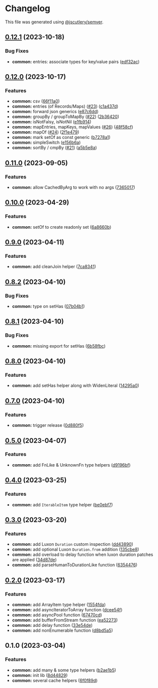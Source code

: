 # Changelog

This file was generated using [@jscutlery/semver](https://github.com/jscutlery/semver).

## [0.12.1](https://github.com/SeedCompany/libs/compare/common-0.12.0...common-0.12.1) (2023-10-18)


### Bug Fixes

* **common:** entries: associate types for key/value pairs ([edf32ac](https://github.com/SeedCompany/libs/commit/edf32aceaaddc42ac63277557dfed8f621dcd366))

## [0.12.0](https://github.com/SeedCompany/libs/compare/common-0.11.0...common-0.12.0) (2023-10-17)


### Features

* **common:** csv ([66f11a0](https://github.com/SeedCompany/libs/commit/66f11a07027770ec4ad4ed691766affa4d81b7e0))
* **common:** entries (of Records/Maps) ([#23](https://github.com/SeedCompany/libs/issues/23)) ([c1a437d](https://github.com/SeedCompany/libs/commit/c1a437d3ce135a5d8d1e1d567f070ee332705e87))
* **common:** forward json generics ([e87c6dd](https://github.com/SeedCompany/libs/commit/e87c6dde626ce3868ec97e749bd8cd3723a0787b))
* **common:** groupBy / groupToMapBy ([#22](https://github.com/SeedCompany/libs/issues/22)) ([2b36420](https://github.com/SeedCompany/libs/commit/2b36420cdde7589fff1c62a65e011f3cda030b42))
* **common:** isNotFalsy, isNotNil ([e1fb914](https://github.com/SeedCompany/libs/commit/e1fb91487b42a24bb0d2f6c66fa2f1b3fd0d3dd8))
* **common:** mapEntries, mapKeys, mapValues ([#26](https://github.com/SeedCompany/libs/issues/26)) ([48f58cf](https://github.com/SeedCompany/libs/commit/48f58cffdd72adb858952ce839f50d172f24c894))
* **common:** mapOf ([#24](https://github.com/SeedCompany/libs/issues/24)) ([2f1e479](https://github.com/SeedCompany/libs/commit/2f1e479961a2d14ca9cf244cc902da00972ca06c))
* **common:** mark setOf as const generic ([b7278a1](https://github.com/SeedCompany/libs/commit/b7278a1003a3f0097c729f94f5a5d9956e500e1f))
* **common:** simpleSwitch ([e156b6a](https://github.com/SeedCompany/libs/commit/e156b6a02c8d3c6b829bc4945811fde512621578))
* **common:** sortBy / cmpBy ([#21](https://github.com/SeedCompany/libs/issues/21)) ([a5b5e8a](https://github.com/SeedCompany/libs/commit/a5b5e8a9f3501237009f1a71ef58408fe9aacd04))

## [0.11.0](https://github.com/SeedCompany/libs/compare/common-0.10.0...common-0.11.0) (2023-09-05)


### Features

* **common:** allow CachedByArg to work with no args ([7365017](https://github.com/SeedCompany/libs/commit/7365017a62314fc44f79f5dd62ef225f85c8e7eb))

## [0.10.0](https://github.com/SeedCompany/libs/compare/common-0.9.0...common-0.10.0) (2023-04-29)


### Features

* **common:** setOf to create readonly set ([6a8660b](https://github.com/SeedCompany/libs/commit/6a8660be20f41ae4adcaf784bc375cbc8aeae3f5))

## [0.9.0](https://github.com/SeedCompany/libs/compare/common-0.8.2...common-0.9.0) (2023-04-11)


### Features

* **common:** add cleanJoin helper ([7ca8341](https://github.com/SeedCompany/libs/commit/7ca8341e41d8da68e58cc67184651fb516a8155f))

## [0.8.2](https://github.com/SeedCompany/libs/compare/common-0.8.1...common-0.8.2) (2023-04-10)


### Bug Fixes

* **common:** type on setHas ([07b04b1](https://github.com/SeedCompany/libs/commit/07b04b19724394e57abeb56a29bc61a3ab7f0531))

## [0.8.1](https://github.com/SeedCompany/libs/compare/common-0.8.0...common-0.8.1) (2023-04-10)


### Bug Fixes

* **common:** missing export for setHas ([6b58fbc](https://github.com/SeedCompany/libs/commit/6b58fbcdaf9606d0dfb211d8bf70a59d7ef3be77))

## [0.8.0](https://github.com/SeedCompany/libs/compare/common-0.7.0...common-0.8.0) (2023-04-10)


### Features

* **common:** add setHas helper along with WidenLiteral ([14295a0](https://github.com/SeedCompany/libs/commit/14295a09adaf20d7e8bf2ee21ef82fb30e1fd3c9))

## [0.7.0](https://github.com/SeedCompany/libs/compare/common-0.6.9...common-0.7.0) (2023-04-10)


### Features

* **common:** trigger release ([0d880f5](https://github.com/SeedCompany/libs/commit/0d880f569cad65e7979db77ba99ad1eb5adc112f))

## [0.5.0](https://github.com/SeedCompany/libs/compare/common-0.4.0...common-0.5.0) (2023-04-07)


### Features

* **common:** add FnLike & UnknownFn type helpers ([d9196bf](https://github.com/SeedCompany/libs/commit/d9196bf008b855cb1be8d0b4c5cb97e2fe5f7542))

## [0.4.0](https://github.com/SeedCompany/libs/compare/common-0.3.0...common-0.4.0) (2023-03-25)


### Features

* **common:** add `IterableItem` type helper ([be0ebf7](https://github.com/SeedCompany/libs/commit/be0ebf7f27ea43b09bf97eef6a01fbe59261dc61))

## [0.3.0](https://github.com/SeedCompany/libs/compare/common-0.2.0...common-0.3.0) (2023-03-20)


### Features

* **common:** add Luxon `Duration` custom inspection ([dd43890](https://github.com/SeedCompany/libs/commit/dd438904246e4dbba861ffda2185c37277ca886e))
* **common:** add optional Luxon `Duration.from` addition ([135cbe8](https://github.com/SeedCompany/libs/commit/135cbe8ae89960eec7eadaf6bcace2faff01d7e3))
* **common:** add overload to delay function when luxon duration patches are applied ([34d87de](https://github.com/SeedCompany/libs/commit/34d87dec7aea9f66c769e6f0d9e2d746ca9d13ba))
* **common:** add parseHumanToDurationLike function ([6354476](https://github.com/SeedCompany/libs/commit/63544767401d14a19e9ab4e6439b8620fa4c1d26))

## [0.2.0](https://github.com/SeedCompany/libs/compare/common-0.1.0...common-0.2.0) (2023-03-17)


### Features

* **common:** add ArrayItem type helper ([1554fda](https://github.com/SeedCompany/libs/commit/1554fda160f62cdf5bab7c0a3335a0d61095de9d))
* **common:** add asyncIteratorToArray function ([dcee54f](https://github.com/SeedCompany/libs/commit/dcee54f968875d5ec5a34f3108be622a83919c05))
* **common:** add asyncPool function ([67470cd](https://github.com/SeedCompany/libs/commit/67470cd840fe77b415a9d249a16c5d92121a063f))
* **common:** add bufferFromStream function ([ea52273](https://github.com/SeedCompany/libs/commit/ea52273a52764299a4d8e5fc2948aa99f7e452da))
* **common:** add delay function ([33e54de](https://github.com/SeedCompany/libs/commit/33e54dec2320db183e213992928f19ef1cd21a89))
* **common:** add nonEnumerable function ([d8bd5a5](https://github.com/SeedCompany/libs/commit/d8bd5a502a818007f5e98827a6e131f30bf0eba3))

## 0.1.0 (2023-03-04)


### Features

* **common:** add many & some type helpers ([b2ae1b5](https://github.com/SeedCompany/libs/commit/b2ae1b5cf03b5bae643b3f79ba4209d0a8c506a3))
* **common:** init lib ([8d44829](https://github.com/SeedCompany/libs/commit/8d44829cac6bc53d1180470e915a5fc107acead2))
* **common:** several cache helpers ([6f0f89d](https://github.com/SeedCompany/libs/commit/6f0f89d7a0a025b0b05b3e07f36d72d256c3dccc))

